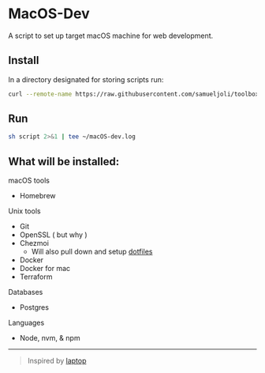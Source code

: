 # MacOS-Dev
A script to set up target macOS machine for web development.


## Install
In a directory designated for storing scripts run:

```bash
curl --remote-name https://raw.githubusercontent.com/samueljoli/toolbox/main/scripts/macOS-dev/script
```

## Run
```bash
sh script 2>&1 | tee ~/macOS-dev.log
```

## What will be installed:
macOS tools
+ Homebrew

Unix tools
+ Git
+ OpenSSL ( but why )
+ Chezmoi
    - Will also pull down and setup [dotfiles](https://github.com/Samueljoli/dotfiles)
+ Docker
+ Docker for mac
+ Terraform

Databases
+ Postgres

Languages
+ Node, nvm, & npm

--------- 

> Inspired by [laptop](https://github.com/thoughtbot/laptop)
